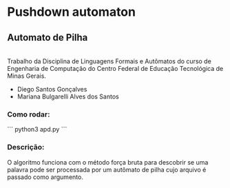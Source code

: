 # Pushdown automaton

<h2>Automato de Pilha</h2>
<br>
Trabalho da Disciplina de Linguagens Formais e Autômatos do curso de Engenharia de Computação do Centro Federal de Educação Tecnológica de Minas Gerais.

<ul>
<li>Diego Santos Gonçalves</li>
<li>Mariana Bulgarelli Alves dos Santos</li>
</ul>

<h3>Como rodar:</h3>
```
python3 apd.py <nome_arquivo.json> ```

<h3>Descrição:</h3>
O algoritmo funciona com o método força bruta para descobrir se uma palavra pode ser processada por um autômato de pilha cujo arquivo é passado como argumento.

